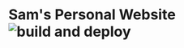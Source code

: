 # Sam's Personal Website ![build and deploy](https://github.com/sgpthomas/personal-website/workflows/build%20and%20deploy/badge.svg)
